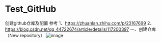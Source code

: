 # Test_GitHub
创建github仓库及配置
参考
1、https://zhuanlan.zhihu.com/p/23167699
2、https://blog.csdn.net/qq_44722674/article/details/117200397
一、创建仓库（New repository）
![image](https://github.com/caibingbing123/Test_GitHub/assets/92926573/18b1be8a-a3c5-4d61-98dd-187c5a40586a)
